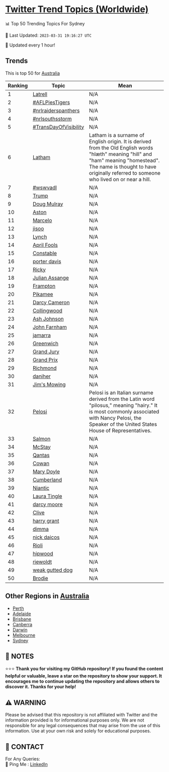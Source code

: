 [Twitter Trend Topics (Worldwide)](https://github.com/ErcinDedeoglu/Twitter-Trend-Topics)
==========


📊 Top 50 Trending Topics For Sydney

📆 Last Updated: `2023-03-31 19:16:27 UTC`

🔧 Updated every 1 hour!


## Trends

This is top 50 for [Australia](</Australia>)

| Ranking | Topic | Mean |
| ------- | ------------ | ------------ |
| 1 | [Latrell](http://twitter.com/search?q=Latrell) | N/A |
| 2 | [#AFLPiesTigers](http://twitter.com/search?q=%23AFLPiesTigers) | N/A |
| 3 | [#nrlraiderspanthers](http://twitter.com/search?q=%23nrlraiderspanthers) | N/A |
| 4 | [#nrlsouthsstorm](http://twitter.com/search?q=%23nrlsouthsstorm) | N/A |
| 5 | [#TransDayOfVisibility](http://twitter.com/search?q=%23TransDayOfVisibility) | N/A |
| 6 | [Latham](http://twitter.com/search?q=Latham) | Latham is a surname of English origin. It is derived from the Old English words "hlæth" meaning "hill" and "ham" meaning "homestead". The name is thought to have originally referred to someone who lived on or near a hill. |
| 7 | [#wswvadl](http://twitter.com/search?q=%23wswvadl) | N/A |
| 8 | [Trump](http://twitter.com/search?q=Trump) | N/A |
| 9 | [Doug Mulray](http://twitter.com/search?q=Doug+Mulray) | N/A |
| 10 | [Aston](http://twitter.com/search?q=Aston) | N/A |
| 11 | [Marcelo](http://twitter.com/search?q=Marcelo) | N/A |
| 12 | [jisoo](http://twitter.com/search?q=jisoo) | N/A |
| 13 | [Lynch](http://twitter.com/search?q=Lynch) | N/A |
| 14 | [April Fools](http://twitter.com/search?q=April+Fools) | N/A |
| 15 | [Constable](http://twitter.com/search?q=Constable) | N/A |
| 16 | [porter davis](http://twitter.com/search?q=porter+davis) | N/A |
| 17 | [Ricky](http://twitter.com/search?q=Ricky) | N/A |
| 18 | [Julian Assange](http://twitter.com/search?q=Julian+Assange) | N/A |
| 19 | [Frampton](http://twitter.com/search?q=Frampton) | N/A |
| 20 | [Pikamee](http://twitter.com/search?q=Pikamee) | N/A |
| 21 | [Darcy Cameron](http://twitter.com/search?q=Darcy+Cameron) | N/A |
| 22 | [Collingwood](http://twitter.com/search?q=Collingwood) | N/A |
| 23 | [Ash Johnson](http://twitter.com/search?q=Ash+Johnson) | N/A |
| 24 | [John Farnham](http://twitter.com/search?q=John+Farnham) | N/A |
| 25 | [jamarra](http://twitter.com/search?q=jamarra) | N/A |
| 26 | [Greenwich](http://twitter.com/search?q=Greenwich) | N/A |
| 27 | [Grand Jury](http://twitter.com/search?q=Grand+Jury) | N/A |
| 28 | [Grand Prix](http://twitter.com/search?q=Grand+Prix) | N/A |
| 29 | [Richmond](http://twitter.com/search?q=Richmond) | N/A |
| 30 | [daniher](http://twitter.com/search?q=daniher) | N/A |
| 31 | [Jim's Mowing](http://twitter.com/search?q=Jim%27s+Mowing) | N/A |
| 32 | [Pelosi](http://twitter.com/search?q=Pelosi) | Pelosi is an Italian surname derived from the Latin word "pilosus," meaning "hairy." It is most commonly associated with Nancy Pelosi, the Speaker of the United States House of Representatives. |
| 33 | [Salmon](http://twitter.com/search?q=Salmon) | N/A |
| 34 | [McStay](http://twitter.com/search?q=McStay) | N/A |
| 35 | [Qantas](http://twitter.com/search?q=Qantas) | N/A |
| 36 | [Cowan](http://twitter.com/search?q=Cowan) | N/A |
| 37 | [Mary Doyle](http://twitter.com/search?q=Mary+Doyle) | N/A |
| 38 | [Cumberland](http://twitter.com/search?q=Cumberland) | N/A |
| 39 | [Niantic](http://twitter.com/search?q=Niantic) | N/A |
| 40 | [Laura Tingle](http://twitter.com/search?q=Laura+Tingle) | N/A |
| 41 | [darcy moore](http://twitter.com/search?q=darcy+moore) | N/A |
| 42 | [Clive](http://twitter.com/search?q=Clive) | N/A |
| 43 | [harry grant](http://twitter.com/search?q=harry+grant) | N/A |
| 44 | [dimma](http://twitter.com/search?q=dimma) | N/A |
| 45 | [nick daicos](http://twitter.com/search?q=nick+daicos) | N/A |
| 46 | [Rioli](http://twitter.com/search?q=Rioli) | N/A |
| 47 | [hipwood](http://twitter.com/search?q=hipwood) | N/A |
| 48 | [riewoldt](http://twitter.com/search?q=riewoldt) | N/A |
| 49 | [weak gutted dog](http://twitter.com/search?q=weak+gutted+dog) | N/A |
| 50 | [Brodie](http://twitter.com/search?q=Brodie) | N/A |



## Other Regions in [Australia](</Australia>)

* [Perth](</Australia/Perth.md>)
* [Adelaide](</Australia/Adelaide.md>)
* [Brisbane](</Australia/Brisbane.md>)
* [Canberra](</Australia/Canberra.md>)
* [Darwin](</Australia/Darwin.md>)
* [Melbourne](</Australia/Melbourne.md>)
* [Sydney](</Australia/Sydney.md>)



## 📝 NOTES

⭐⭐⭐ **Thank you for visiting my GitHub repository! If you found the content helpful or valuable, leave a star on the repository to show your support. It encourages me to continue updating the repository and allows others to discover it. Thanks for your help!**


## ⚠️ WARNING

Please be advised that this repository is not affiliated with Twitter and the information provided is for informational purposes only. We are not responsible for any legal consequences that may arise from the use of this information. Use at your own risk and solely for educational purposes.


## 📨 CONTACT

 For Any Queries:  
            🏓 Ping Me : [LinkedIn](https://www.linkedin.com/in/ercindedeoglu/)
